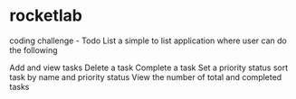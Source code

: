 # rocketlab
coding challenge - Todo List
a simple to list application where user can do the following

Add and view tasks
Delete a task
Complete a task
Set a priority status
sort task by name and priority status
View the number of total and completed tasks
